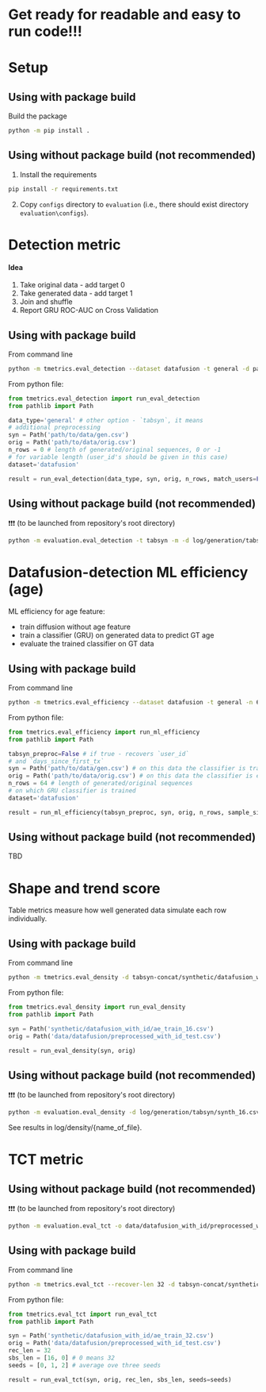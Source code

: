 # Get ready for readable and easy to run code!!! 

# Setup

## **Using with package build**

Build the package

```bash
python -m pip install .
```

## Using without package build (not recommended)

1. Install the requirements

```bash
pip install -r requirements.txt
```

2. Copy `configs` directory to `evaluation` (i.e., there should exist directory `evaluation\configs`).

# Detection metric

#### Idea

1. Take original data - add target 0
2. Take generated data - add target 1
3. Join and shuffle
4. Report GRU ROC-AUC on Cross Validation

## **Using with package build**

From command line

```bash
python -m tmetrics.eval_detection --dataset datafusion -t general -d path/to/data/gen.csv -o path/to/data/orig.csv --gpu_ids 0 2 3 --verbose
```

From python file:

```python
from tmetrics.eval_detection import run_eval_detection
from pathlib import Path

data_type='general' # other option - `tabsyn`, it means
# additional preprocessing 
syn = Path('path/to/data/gen.csv')
orig = Path('path/to/data/orig.csv')
n_rows = 0 # length of generated/original sequences, 0 or -1
# for variable length (user_id's should be given in this case)
dataset='datafusion'

result = run_eval_detection(data_type, syn, orig, n_rows, match_users=False, dataset=dataset, gpu_ids=[0, 1], verbose=True)
```

## **Using without package build (not recommended)**


❗❗❗ (to be launched from repository's root directory)

```bash
python -m evaluation.eval_detection -t tabsyn -m -d log/generation/tabsyn/unet_16.csv -n 16 --verbose
```

# Datafusion-detection ML efficiency (age)

ML efficiency for age feature:
* train diffusion without age feature
* train a classifier (GRU) on generated data to predict GT age
* evaluate the trained classifier on GT data

## **Using with package build**

From command line

```bash
python -m tmetrics.eval_efficiency --dataset datafusion -t general -n 64 -d path/to/data/gen.csv -o path/to/data/orig.csv --gpu_ids 0 2 3 --verbose
```

From python file:

```python
from tmetrics.eval_efficiency import run_ml_efficiency
from pathlib import Path

tabsyn_preproc=False # if true - recovers `user_id` 
# and `days_since_first_tx`
syn = Path('path/to/data/gen.csv') # on this data the classifier is trained
orig = Path('path/to/data/orig.csv') # on this data the classifier is evaluated
n_rows = 64 # length of generated/original sequences 
# on which GRU classifier is trained
dataset='datafusion'

result = run_ml_efficiency(tabsyn_preproc, syn, orig, n_rows, sample_size=-1, dataset=dataset, gpu_ids=[0, 1], verbose=True)
```

## **Using without package build (not recommended)** 

TBD

# Shape and trend score
Table metrics measure how well generated data simulate each row individually.

## **Using with package build**

From command line

```bash
python -m tmetrics.eval_density -d tabsyn-concat/synthetic/datafusion_with_id/ae_train_32.csv -o tabsyn-concat/data/datafusion/preprocessed_with_id_test.csv
```

From python file:

```python
from tmetrics.eval_density import run_eval_density
from pathlib import Path

syn = Path('synthetic/datafusion_with_id/ae_train_16.csv')
orig = Path('data/datafusion/preprocessed_with_id_test.csv')

result = run_eval_density(syn, orig)
```
## **Using without package build (not recommended)** 

❗❗❗ (to be launched from repository's root directory)

```bash
python -m evaluation.eval_density -d log/generation/tabsyn/synth_16.csv
```

See results in log/density/{name_of_file}.

# TCT metric

## **Using without package build (not recommended)** 

❗❗❗ (to be launched from repository's root directory)

```bash
python -m evaluation.eval_tct -o data/datafusion_with_id/preprocessed_with_id_test.csv -d synthetic/datafusion_with_id/synth_64_099.csv --recover-len 64 --subsample-len 16,32,0 --seed 0,1,2,3,4
```

## **Using with package build**

From command line

```bash
python -m tmetrics.eval_tct --recover-len 32 -d tabsyn-concat/synthetic/datafusion_with_id/ae_train_32.csv -o tabsyn-concat/data/datafusion/preprocessed_with_id_test.csv --seed 0,1,2 --subsample-len 16,0
```

From python file:

```python
from tmetrics.eval_tct import run_eval_tct
from pathlib import Path

syn = Path('synthetic/datafusion_with_id/ae_train_32.csv')
orig = Path('data/datafusion/preprocessed_with_id_test.csv')
rec_len = 32
sbs_len = [16, 0] # 0 means 32
seeds = [0, 1, 2] # average ove three seeds

result = run_eval_tct(syn, orig, rec_len, sbs_len, seeds=seeds)
```
